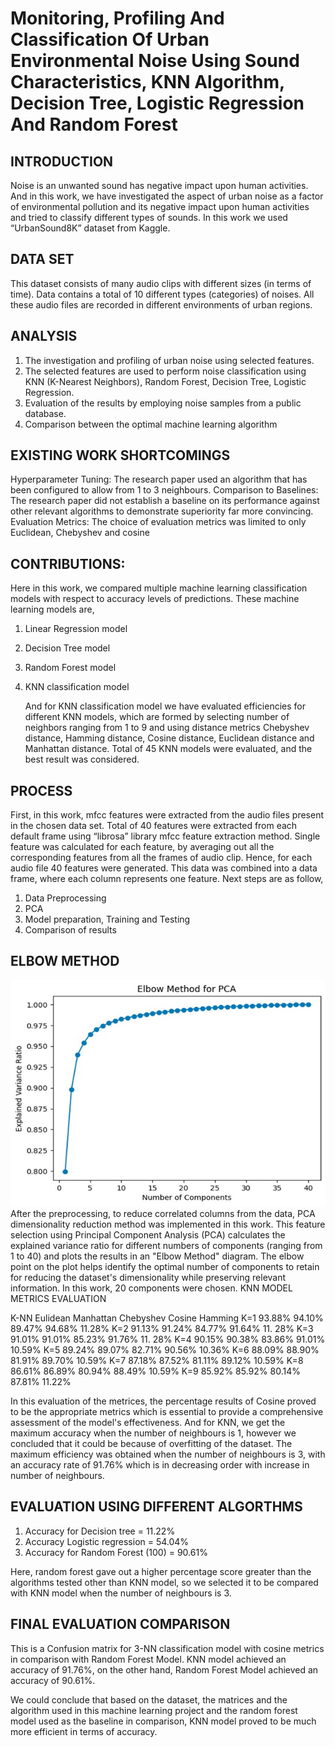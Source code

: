 # Monitoring, Profiling And Classification Of Urban Environmental Noise Using Sound Characteristics, KNN Algorithm, Decision Tree, Logistic Regression And Random Forest

## INTRODUCTION 
Noise is an unwanted sound has negative impact upon human activities. And in this work, we have investigated the aspect of urban noise as a factor of environmental pollution and its negative impact upon human activities and tried to classify different types of sounds. In this work we used “UrbanSound8K” dataset from Kaggle.   

## DATA SET
This dataset consists of many audio clips with different sizes (in terms of time). Data contains a total of 10 different types (categories) of noises. All these audio files are recorded in different environments of urban regions.  

## ANALYSIS 
1.	The investigation and profiling of urban noise using selected features.  
2.	The selected features are used to perform noise classification using KNN (K-Nearest Neighbors), Random Forest, Decision Tree, Logistic Regression.  
3.	Evaluation of the results by employing noise samples from a public database.  
4.	Comparison between the optimal machine learning algorithm
   
## EXISTING WORK SHORTCOMINGS
Hyperparameter Tuning: The research paper used an algorithm that has been configured to allow from 1 to 3 neighbours. Comparison to Baselines: The research paper did not establish a baseline on its performance against other relevant algorithms to demonstrate superiority far more convincing. Evaluation Metrics: The choice of evaluation metrics was limited to only Euclidean, Chebyshev and cosine   

## CONTRIBUTIONS:  
Here in this work, we compared multiple machine learning classification models with respect to accuracy levels of predictions. These machine learning models are,   

1.	Linear Regression model
2.	Decision Tree model
3.	Random Forest model
4.	KNN classification model
   
 	And for KNN classification model we have evaluated efficiencies for different KNN models, which are formed by selecting number of neighbors ranging from 1 to 9 and using distance metrics Chebyshev distance, Hamming distance, Cosine distance, Euclidean distance and Manhattan distance. Total of 45 KNN models were evaluated, and the best result was considered.  

## PROCESS
First, in this work, mfcc features were extracted from the audio files present in the chosen data set. Total of 40 features were extracted from each default frame using “librosa” library mfcc feature extraction method. Single feature was calculated for each feature, by averaging out all the corresponding features from all the frames of audio clip. Hence, for each audio file 40 features were generated.
This data was combined into a data frame, where each column represents one feature. Next steps are as follow,  
1.	Data Preprocessing
2.	PCA
3.	Model preparation, Training and Testing
4.	Comparison of results

## ELBOW METHOD
![PCA](https://github.com/balajiabcd/Urban_sound_classification/blob/main/static/images/PCA.jpg)
After the preprocessing, to reduce correlated columns from the data, PCA dimensionality reduction method was implemented in this work. This feature selection using Principal Component Analysis (PCA) calculates the explained variance ratio for different numbers of components (ranging from 1 to 40) and plots the results in an "Elbow Method" diagram. The elbow point on the plot helps identify the optimal number of components to retain for reducing the dataset's dimensionality while preserving relevant information. In this work, 20 components were chosen.
KNN MODEL METRICS EVALUATION
 
K-NN	Eulidean	Manhattan	Chebyshev	Cosine 	Hamming 
K=1	93.88%	94.10%	89.47%	94.68%	11.28%
K=2	91.13%	91.24%	84.77%	91.64%	11. 28%
K=3	91.01%	91.01%	85.23%	91.76%	11. 28%
K=4	90.15%	90.38%	83.86%	91.01%	10.59%
K=5	89.24%	89.07%	82.71%	90.56%	10.36%
K=6	88.09%	88.90%	81.91%	89.70%	10.59%
K=7	87.18%	87.52%	81.11%	89.12%	10.59%
K=8	86.61%	86.89%	80.94%	88.49%	10.59%
K=9	85.92%	85.92%	80.14%	87.81%	11.22%

In this evaluation of the metrices, the percentage results of Cosine proved to be the appropriate metrics which is essential to provide a comprehensive assessment of the model's effectiveness. And for KNN, we get the maximum accuracy when the number of neighbours is 1, however we concluded that it could be because of overfitting of the dataset. The maximum efficiency was obtained when the number of neighbours is 3, with an accuracy rate of 91.76% which is in decreasing order with increase in number of neighbours.  

## EVALUATION USING DIFFERENT ALGORTHMS 
1.	Accuracy for Decision tree = 11.22%
2.	Accuracy Logistic regression = 54.04%
3.	Accuracy for Random Forest (100) = 90.61%
   
Here, random forest gave out a higher percentage score greater than the algorithms tested other than KNN model, so we selected it to be compared with KNN model when the number of neighbours is 3.  

## FINAL EVALUATION COMPARISON 
This is a Confusion matrix for 3-NN classification model with cosine metrics in comparison with Random Forest Model. KNN model achieved an accuracy of 91.76%, on the other hand, Random Forest Model achieved an accuracy of 90.61%.   
 
We could conclude that based on the dataset, the matrices and the algorithm used in this machine learning project and the random forest model used as the baseline in comparison, KNN model proved to be much more efficient in terms of accuracy.




